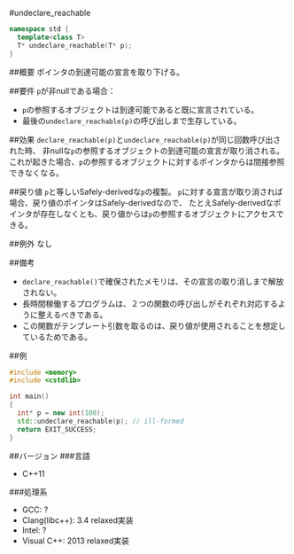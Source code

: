 #undeclare_reachable
```cpp
namespace std {
  template<class T>
  T* undeclare_reachable(T* p);
}
```

##概要
ポインタの到達可能の宣言を取り下げる。

##要件
`p`が非nullである場合：
* `p`の参照するオブジェクトは到達可能であると既に宣言されている。
* 最後の`undeclare_reachable(p)`の呼び出しまで生存している。

##効果
`declare_reachable(p)`と`undeclare_reachable(p)`が同じ回数呼び出された時、
非nullな`p`の参照するオブジェクトの到達可能の宣言が取り消される。
これが起きた場合、`p`の参照するオブジェクトに対するポインタからは間接参照できなくなる。

##戻り値
`p`と等しいSafely-derivedな`p`の複製。
`p`に対する宣言が取り消されば場合、戻り値のポインタはSafely-derivedなので、
たとえSafely-derivedなポインタが存在しなくとも、戻り値からは`p`の参照するオブジェクトにアクセスできる。

##例外
なし

##備考
* `declare_reachable()`で確保されたメモリは、その宣言の取り消しまで解放されない。
* 長時間稼働するプログラムは、２つの関数の呼び出しがそれぞれ対応するように整えるべきである。
* この関数がテンプレート引数を取るのは、戻り値が使用されることを想定しているためである。

##例
```cpp
#include <memory>
#include <cstdlib>

int main()
{
  int* p = new int(100);
  std::undeclare_reachable(p); // ill-formed
  return EXIT_SUCCESS;
}
```

##バージョン
###言語
- C++11

###処理系
- GCC: ?
- Clang(libc++): 3.4 relaxed実装
- Intel: ?
- Visual C++: 2013 relaxed実装
